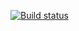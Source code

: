 [![Build status](https://ci.appveyor.com/api/projects/status/heu2yhsu3ruws8kn?svg=true)](https://ci.appveyor.com/project/Yassssmin/selenide)